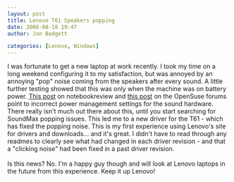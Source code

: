 ```yaml
---
layout: post
title: Lenovo T61 Speakers popping
date: 2008-08-18 19:47
author: Jon Badgett

categories: [Lenovo, Windows]
---
```

I was fortunate to get a new laptop at work recently.  I took my time on a long weekend configuring it to my satisfaction, but was annoyed by an annoying "pop" noise coming from the speakers after every sound.  A little further testing showed that this was only when the machine was on battery power.  <a href="http://forum.notebookreview.com/showthread.php?p=3497920">This post</a> on notebookreview and <a href="http://forums.opensuse.org/hardware/388736-strange-pop-click-sound-speakers-every-time.html">this post</a> on the OpenSuse forums point to incorrect power management settings for the sound hardware.  There really isn't much out there about this, until you start searching for SoundMax popping issues.  This led me to a new driver for the T61 - which has fixed the popping noise.  This is my first experience using Lenovo's site for drivers and downloads... and it's great.  I didn't have to read through any readmes to clearly see what had changed in each driver revision - and that a "clicking noise" had been fixed in a past driver revision. <br /><br />Is this news?  No.  I'm a happy guy though and will look at Lenovo laptops in the future from this experience.  Keep it up Lenovo!
